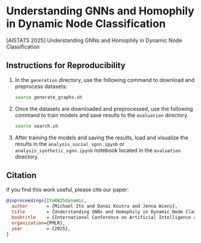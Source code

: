 # Understanding GNNs and Homophily in Dynamic Node Classification
[AISTATS 2025] Understanding GNNs and Homophily in Dynamic Node Classification

## Instructions for Reproducibility
1. In the `generation` directory, use the following command to download and preprocess datasets:
   ```bash
   source generate_graphs.sh
   ```
2. Once the datasets are downloaded and preprocessed, use the following command to train models and save results to the `evaluation` directory.
   ```bash
   source search.sh
   ```
3. After training the models and saving the results, load and visualize the results in the `analysis_social_sgnn.ipynb` or `analysis_synthetic_sgnn.ipynb` notebook located in the `evaluation` directory.

## Citation

If you find this work useful, please cite our paper:

```bibtex
@inproceedings{ItoKW25dynamic,
  author       = {Michael Ito and Danai Koutra and Jenna Wiens},
  title        = {Understanding GNNs and Homophily in Dynamic Node Classification},
  booktitle    = {International Conference on Artificial Intelligence and Statistics},
  organization={PMLR},
  year         = {2025},
}
```
